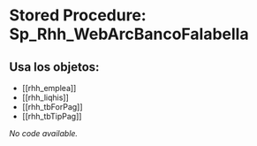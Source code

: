 # Stored Procedure: Sp_Rhh_WebArcBancoFalabella

## Usa los objetos:
- [[rhh_emplea]]
- [[rhh_liqhis]]
- [[rhh_tbForPag]]
- [[rhh_tbTipPag]]

*No code available.*

